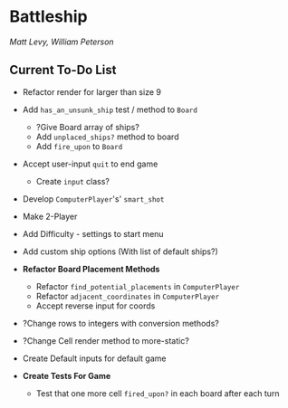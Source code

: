 # Battleship

_Matt Levy, William Peterson_

## Current To-Do List
- Refactor render for larger than size 9
- Add `has_an_unsunk_ship` test / method to `Board`
  - ?Give Board array of ships?
  - Add `unplaced_ships?` method to board
  - Add `fire_upon` to `Board`

- Accept user-input `quit` to end game
  - Create `input` class?
- Develop `ComputerPlayer`'s' `smart_shot`

- Make 2-Player
- Add Difficulty - settings to start menu

- Add custom ship options (With list of default ships?)  

- **Refactor Board Placement Methods**
  - Refactor `find_potential_placements` in `ComputerPlayer`
  - Refactor `adjacent_coordinates` in `ComputerPlayer`
  - Accept reverse input for coords

- ?Change rows to integers with conversion methods?
- ?Change Cell render method to more-static?

- Create Default inputs for default game

- **Create Tests For Game**  
  - Test that one more cell `fired_upon?` in each board after each turn
